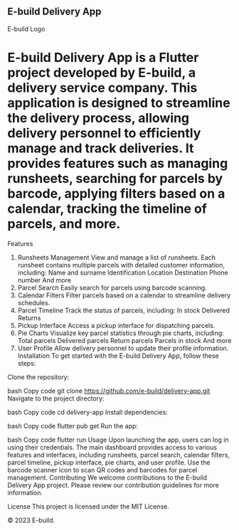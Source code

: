 ## E-build Delivery App
E-build Logo

# E-build Delivery App is a Flutter project developed by E-build, a delivery service company. This application is designed to streamline the delivery process, allowing delivery personnel to efficiently manage and track deliveries. It provides features such as managing runsheets, searching for parcels by barcode, applying filters based on a calendar, tracking the timeline of parcels, and more.

Features
1. Runsheets Management
View and manage a list of runsheets.
Each runsheet contains multiple parcels with detailed customer information, including:
Name and surname
Identification
Location
Destination
Phone number
And more
2. Parcel Search
Easily search for parcels using barcode scanning.
3. Calendar Filters
Filter parcels based on a calendar to streamline delivery schedules.
4. Parcel Timeline
Track the status of parcels, including:
In stock
Delivered
Returns
5. Pickup Interface
Access a pickup interface for dispatching parcels.
6. Pie Charts
Visualize key parcel statistics through pie charts, including:
Total parcels
Delivered parcels
Return parcels
Parcels in stock
And more
7. User Profile
Allow delivery personnel to update their profile information.
Installation
To get started with the E-build Delivery App, follow these steps:

Clone the repository:

bash
Copy code
git clone https://github.com/e-build/delivery-app.git
Navigate to the project directory:

bash
Copy code
cd delivery-app
Install dependencies:

bash
Copy code
flutter pub get
Run the app:

bash
Copy code
flutter run
Usage
Upon launching the app, users can log in using their credentials.
The main dashboard provides access to various features and interfaces, including runsheets, parcel search, calendar filters, parcel timeline, pickup interface, pie charts, and user profile.
Use the barcode scanner icon to scan QR codes and barcodes for parcel management.
Contributing
We welcome contributions to the E-build Delivery App project. Please review our contribution guidelines for more information.

License
This project is licensed under the MIT License.

© 2023 E-build.
